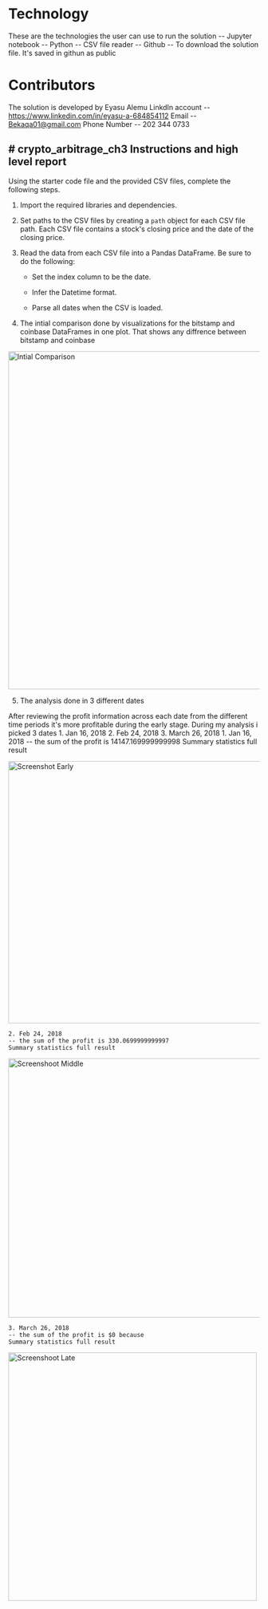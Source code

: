 # Technology 
 These are the technologies the user can use to run the solution -- Jupyter notebook  -- Python -- CSV file reader -- Github -- To download the solution file. It's saved in githun as public

 # Contributors 
 The solution is developed by Eyasu Alemu LinkdIn account -- https://www.linkedin.com/in/eyasu-a-684854112 Email -- Bekaqa01@gmail.com Phone Number -- 202 344 0733


## # crypto_arbitrage_ch3 Instructions and high level report 

Using the starter code file and the provided CSV files, complete the following steps.

1. Import the required libraries and dependencies. 

2. Set paths to the CSV files by creating a `path` object for each CSV file path. Each CSV file contains a stock's closing price and the date of the closing price.
    
3. Read the data from each CSV file into a Pandas DataFrame. Be sure to do the following: 

    - Set the index column to be the date.

    - Infer the Datetime format.

    - Parse all dates when the CSV is loaded.
    
4. The intial comparison done by visualizations for the bitstamp and coinbase DataFrames in one plot. That shows any diffrence between bitstamp and coinbase

<img width="678" alt="Intial Comparison" src="https://user-images.githubusercontent.com/44585226/230807982-e79e874f-2ad0-4607-b3ff-2b678675c76a.png">

5. The analysis done in 3 different dates 

After reviewing the profit information across each date from the different time periods it's more 
profitable during the early stage. During my analysis i picked 3 dates 
    1. Jan 16, 2018
    2. Feb 24, 2018 
    3. March 26, 2018
    1. Jan 16, 2018
    -- the sum of the profit is 14147.169999999998
    Summary statistics full result 
    
<img width="526" alt="Screenshot Early" src="https://user-images.githubusercontent.com/44585226/230806237-ad38305f-efa2-46c2-9966-3bf3fabfed6a.png">

    2. Feb 24, 2018 
    -- the sum of the profit is 330.0699999999997
    Summary statistics full result 
<img width="520" alt="Screenshoot Middle" src="https://user-images.githubusercontent.com/44585226/230806210-29abcc03-3c52-4a44-a37f-0c490fcd5ae6.png">

    3. March 26, 2018  
    -- the sum of the profit is $0 because 
    Summary statistics full result 
<img width="498" alt="Screenshoot Late" src="https://user-images.githubusercontent.com/44585226/230806199-2f11b6ed-2d8a-46cf-8455-c4ee5f9f2dbd.png">


